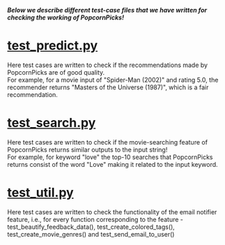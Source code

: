 _**Below we describe different test-case files that we have written for checking the working of PopcornPicks!**_

# [test_predict.py](https://github.com/brwali/PopcornPicks/blob/master/test/test_predict.py)

Here test cases are written to check if the recommendations made by PopcornPicks are of good quality. <br/>
For example, for a movie input of "Spider-Man (2002)" and rating 5.0, the recommender returns "Masters of the Universe (1987)", which is a fair recommendation.

# [test_search.py](https://github.com/brwali/PopcornPicks/blob/master/test/test_search.py)

Here test cases are written to check if the movie-searching feature of PopcornPicks returns similar outputs to the input string! <br/>
For example, for keyword "love" the top-10 searches that PopcornPicks returns consist of the word "Love" making it related to the input keyword.

# [test_util.py](https://github.com/brwali/PopcornPicks/blob/master/test/test_util.py)

Here test cases are written to check the functionality of the email notifier feature, i.e., for every function corresponding to the feature - test_beautify_feedback_data(), test_create_colored_tags(), test_create_movie_genres() and test_send_email_to_user()
